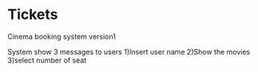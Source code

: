 # Tickets 
Cinema booking system version1

System show 3 messages to users
1)Insert user name
2)Show the movies
3)select number of seat

